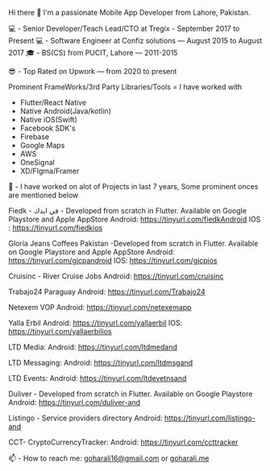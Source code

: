 Hi there 👋
I'm a passionate Mobile App Developer from Lahore, Pakistan.

💻 - Senior Developer/Teach Lead/CTO at Tregix - September 2017 to Present
💻 - Software Engineer at Confiz solutions — August 2015 to August 2017
🎓 - BS(CS) from PUCIT, Lahore — 2011-2015

😎 - Top Rated on Upwork — from 2020 to present

Prominent FrameWorks/3rd Party Libraries/Tools = I have worked with
- Flutter/React Native
- Native Android(Java/kotlin)
- Native iOS(Swift)
- Facebook SDK's
- Firebase
- Google Maps
- AWS 
- OneSignal
- XD/FIgma/Framer

👷‍ - I have worked on alot of Projects in last 7 years, Some prominent onces are mentioned below

Fiedk - في ايدك - Developed from scratch in Flutter. Available on Google Playstore and Apple AppStore
Android: https://tinyurl.com/fiedkAndroid
IOS : https://tinyurl.com/fiedkios

Gloria Jeans Coffees Pakistan -Developed from scratch in Flutter. Available on Google Playstore and Apple AppStore
Android: https://tinyurl.com/gjcpandroid
IOS: https://tinyurl.com/gjcpios

Cruisinc - River Cruise Jobs
Android: https://tinyurl.com/cruisinc

Trabajo24 Paraguay
Android: https://tinyurl.com/Trabajo24

Netexem VOP
Android: https://tinyurl.com/netexemapp

Yalla Erbil
Android: https://tinyurl.com/yallaerbil
IOS: https://tinyurl.com/yallaerbilios

LTD Media: 
Android: https://tinyurl.com/ltdmedand

LTD Messaging: 
Android: https://tinyurl.com/ltdmsgand

LTD Events: 
Android: https://tinyurl.com/ltdevetnsand

Duliver - Developed from scratch in Flutter. Available on Google Playstore
Android: https://tinyurl.com/duliver-and

Listingo - Service providers directory 
Android: https://tinyurl.com/listingo-and

CCT- CryptoCurrencyTracker: 
Android: https://tinyurl.com/ccttracker


📫 - How to reach me: goharali16@gmail.com or [goharali.me](http://goharali.me/)
